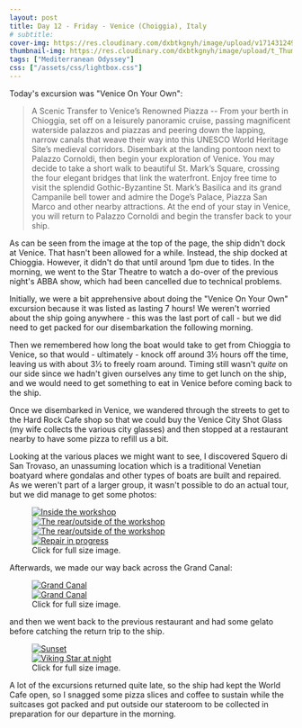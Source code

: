 ```yaml
---
layout: post
title: Day 12 - Friday - Venice (Choiggia), Italy
# subtitle: 
cover-img: https://res.cloudinary.com/dxbtkgnyh/image/upload/v1714312490/2024-viking-mediterranean-odyssey/Split_to_Venice_x4zt0d.png
thumbnail-img: https://res.cloudinary.com/dxbtkgnyh/image/upload/t_Thumbnail/v1714312490/2024-viking-mediterranean-odyssey/Split_to_Venice_x4zt0d.png
tags: ["Mediterranean Odyssey"]
css: ["/assets/css/lightbox.css"]
---
```


Today's excursion was "Venice On Your Own":

> A Scenic Transfer to Venice’s Renowned Piazza -- From your berth in Chioggia, set off on a leisurely panoramic cruise, passing magnificent waterside palazzos and piazzas and peering down the lapping, narrow canals that weave their way into this UNESCO World Heritage Site’s medieval corridors. Disembark at the landing pontoon next to Palazzo Cornoldi, then begin your exploration of Venice. You may decide to take a short walk to beautiful St. Mark’s Square, crossing the four elegant bridges that link the waterfront. Enjoy free time to visit the splendid Gothic-Byzantine St. Mark’s Basilica and its grand Campanile bell tower and admire the Doge’s Palace, Piazza San Marco and other nearby attractions. At the end of your stay in Venice, you will return to Palazzo Cornoldi and begin the transfer back to your ship.

As can be seen from the image at the top of the page, the ship didn't dock at Venice. That hasn't been allowed for a while. Instead, the ship docked at Chioggia. However, it didn't do that until around 1pm due to tides. In the morning, we went to the Star Theatre to watch a do-over of the previous night's ABBA show, which had been cancelled due to technical problems.

Initially, we were a bit apprehensive about doing the "Venice On Your Own" excursion because it was listed as lasting 7 hours! We weren't worried about the ship going anywhere - this was the last port of call - but we did need to get packed for our disembarkation the following morning.

Then we remembered how long the boat would take to get from Chioggia to Venice, so that would - ultimately - knock off around 3½ hours off the time, leaving us with about 3½ to freely roam around. Timing still wasn't *quite* on our side since we hadn't given ourselves any time to get lunch on the ship, and we would need to get something to eat in Venice before coming back to the ship.

Once we disembarked in Venice, we wandered through the streets to get to the Hard Rock Cafe shop so that we could buy the Venice City Shot Glass (my wife collects the various city glasses) and then stopped at a restaurant nearby to have some pizza to refill us a bit.

Looking at the various places we might want to see, I discovered Squero di San Trovaso, an unassuming location which is a traditional Venetian boatyard where gondalas and other types of boats are built and repaired. As we weren't part of a larger group, it wasn't possible to do an actual tour, but we did manage to get some photos:

<figure>
    <div class="d-flex flex-row flex-wrap" style="gap: 5px">
        <div class="p-2">
            <a href="https://res.cloudinary.com/dxbtkgnyh/image/upload/v1714304136/2024-viking-mediterranean-odyssey/PXL_20240412_150201862_thptrg.jpg"
                data-lightbox="tour1" data-title="Inside the workshop">
                <img src="https://res.cloudinary.com/dxbtkgnyh/image/upload/t_Thumbnail/v1714304136/2024-viking-mediterranean-odyssey/PXL_20240412_150201862_thptrg.jpg"
                    alt="Inside the workshop">
            </a>
        </div>
        <div class="p-2">
            <a href="https://res.cloudinary.com/dxbtkgnyh/image/upload/v1714304322/2024-viking-mediterranean-odyssey/PXL_20240412_151041273.PANO_clanrk.jpg"
                data-lightbox="tour1" data-title="The rear/outside of the workshop">
                <img src="https://res.cloudinary.com/dxbtkgnyh/image/upload/t_Thumbnail/v1714304322/2024-viking-mediterranean-odyssey/PXL_20240412_151041273.PANO_clanrk.jpg"
                    alt="The rear/outside of the workshop">
            </a>
        </div>
        <div class="p-2">
            <a href="https://res.cloudinary.com/dxbtkgnyh/image/upload/v1714304671/2024-viking-mediterranean-odyssey/PXL_20240412_151135916_qv9zzj.jpg"
                data-lightbox="tour1" data-title="The rear/outside of the workshop">
                <img src="https://res.cloudinary.com/dxbtkgnyh/image/upload/t_Thumbnail/v1714304671/2024-viking-mediterranean-odyssey/PXL_20240412_151135916_qv9zzj.jpg"
                    alt="The rear/outside of the workshop">
            </a>
        </div>
        <div class="p-2">
            <a href="https://res.cloudinary.com/dxbtkgnyh/image/upload/v1714304871/2024-viking-mediterranean-odyssey/PXL_20240412_150958163_ua6vey.jpg"
                data-lightbox="tour1" data-title="Repair in progress">
                <img src="https://res.cloudinary.com/dxbtkgnyh/image/upload/t_Thumbnail/v1714304871/2024-viking-mediterranean-odyssey/PXL_20240412_150958163_ua6vey.jpg"
                    alt="Repair in progress">
            </a>
        </div>
    </div>
    <figcaption>Click for full size image.</figcaption>
</figure>

Afterwards, we made our way back across the Grand Canal:

<figure>
    <div class="d-flex flex-row flex-wrap" style="gap: 5px">
        <div class="p-2">
            <a href="https://res.cloudinary.com/dxbtkgnyh/image/upload/v1714305197/2024-viking-mediterranean-odyssey/PXL_20240412_145340791.MP_rbi60t.jpg"
                data-lightbox="grand-canal" data-title="Grand Canal">
                <img src="https://res.cloudinary.com/dxbtkgnyh/image/upload/t_Thumbnail/v1714305197/2024-viking-mediterranean-odyssey/PXL_20240412_145340791.MP_rbi60t.jpg"
                    alt="Grand Canal">
            </a>
        </div>
        <div class="p-2">
            <a href="https://res.cloudinary.com/dxbtkgnyh/image/upload/v1714305690/2024-viking-mediterranean-odyssey/PXL_20240412_145357885.MP_f9fxof.jpg"
                data-lightbox="grand-canal" data-title="Grand Canal">
                <img src="https://res.cloudinary.com/dxbtkgnyh/image/upload/t_Thumbnail/v1714305690/2024-viking-mediterranean-odyssey/PXL_20240412_145357885.MP_f9fxof.jpg"
                    alt="Grand Canal">
            </a>
        </div>
    </div>
    <figcaption>Click for full size image.</figcaption>
</figure>

and then we went back to the previous restaurant and had some gelato before catching the return trip to the ship.

<figure>
    <div class="d-flex flex-row flex-wrap" style="gap: 5px">
        <div class="p-2">
            <a href="https://res.cloudinary.com/dxbtkgnyh/image/upload/v1714306223/2024-viking-mediterranean-odyssey/PXL_20240412_174334701.MP_kkpfqo.jpg"
                data-lightbox="return" data-title="Sunset">
                <img src="https://res.cloudinary.com/dxbtkgnyh/image/upload/t_Thumbnail/v1714306223/2024-viking-mediterranean-odyssey/PXL_20240412_174334701.MP_kkpfqo.jpg"
                    alt="Sunset">
            </a>
        </div>
        <div class="p-2">
            <a href="https://res.cloudinary.com/dxbtkgnyh/image/upload/v1714306233/2024-viking-mediterranean-odyssey/PXL_20240412_184228003.MP_rrarwu.jpg"
                data-lightbox="return" data-title="Viking Star at night">
                <img src="https://res.cloudinary.com/dxbtkgnyh/image/upload/t_Thumbnail/v1714306233/2024-viking-mediterranean-odyssey/PXL_20240412_184228003.MP_rrarwu.jpg"
                    alt="Viking Star at night">
            </a>
        </div>
    </div>
    <figcaption>Click for full size image.</figcaption>
</figure>

A lot of the excursions returned quite late, so the ship had kept the World Cafe open, so I snagged some pizza slices and coffee to sustain while the suitcases got packed and put outside our stateroom to be collected in preparation for our departure in the morning.

<script src="/assets/js/lightbox-plus-jquery.js"></script>
